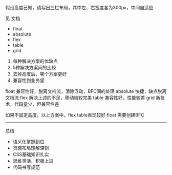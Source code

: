 假设高度已知，请写出三栏布局，其中左、右宽度各为300px，中间自适应

见 文档

* float
* absolute
* flex
* table
* grid

1. 每种解决方案的优缺点
2. 5种解决方案间的比较
3. 去掉高度后，哪个方案更好
4. 兼容性到业务里

float 兼容性好，脱离文档流，清除浮动，BFC间的处理
absolute 快捷，缺点脱离文档流
flex 解决上述的不足，移动端较完美
table 兼容性好，性能较差
grid 新技术，代码量少，但兼容性差

如果不固定高度，以上方案中，flex table表现较好
float 需要创建BFC

---

总结

* 语义化掌握到位
* 页面布局理解深刻
* CSS基础知识扎实
* 思维灵活、积极上进
* 代码书写规范